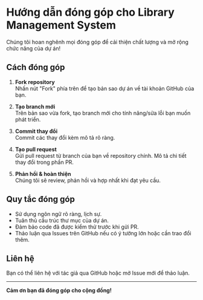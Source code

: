 # Hướng dẫn đóng góp cho Library Management System

Chúng tôi hoan nghênh mọi đóng góp để cải thiện chất lượng và mở rộng chức năng của dự án!

## Cách đóng góp

1. **Fork repository**  
   Nhấn nút "Fork" phía trên để tạo bản sao dự án về tài khoản GitHub của bạn.

2. **Tạo branch mới**  
   Trên bản sao vừa fork, tạo branch mới cho tính năng/sửa lỗi bạn muốn phát triển.

3. **Commit thay đổi**  
   Commit các thay đổi kèm mô tả rõ ràng.

4. **Tạo pull request**  
   Gửi pull request từ branch của bạn về repository chính. Mô tả chi tiết thay đổi trong phần PR.

5. **Phản hồi & hoàn thiện**  
   Chúng tôi sẽ review, phản hồi và hợp nhất khi đạt yêu cầu.

## Quy tắc đóng góp

-   Sử dụng ngôn ngữ rõ ràng, lịch sự.
-   Tuân thủ cấu trúc thư mục của dự án.
-   Đảm bảo code đã được kiểm thử trước khi gửi PR.
-   Thảo luận qua Issues trên GitHub nếu có ý tưởng lớn hoặc cần trao đổi thêm.

## Liên hệ

Bạn có thể liên hệ với tác giả qua GitHub hoặc mở Issue mới để thảo luận.

---

**Cảm ơn bạn đã đóng góp cho cộng đồng!**
